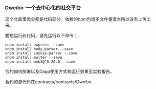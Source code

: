 ### Dweibo-一个去中心化的社交平台

这个仓库里面全都是代码部分，依赖的npm包很多文件量很大所以没有上传上来。

要想运行此代码，请先运行以下命令：

```
cnpm install express --save
cnpm install body-parser --save
cnpm install cookie-parser --save
cnpm install multer --save
cnpm install web3@^0.20.0 --save
```

合约如何部署以及Dapp使用方式和运行效果见实验报告。

合约的源代码在contracts/contracts/Dweibo